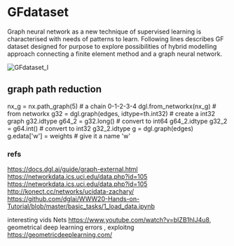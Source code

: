 # GFdataset
Graph neural network as a new technique of supervised learning is characterised with needs of patterns to learn. 
Following lines describes GF dataset designed for purpose to explore possibilities of hybrid modelling approach connecting  a finite element method and a graph neural network. 

![GFdataset_I](https://user-images.githubusercontent.com/30251196/137585172-d3efe915-0053-43ba-8d05-f592cedd181e.PNG)

## graph path reduction
nx_g = nx.path_graph(5) # a chain 0-1-2-3-4
dgl.from_networkx(nx_g) # from networkx
g32 = dgl.graph(edges, idtype=th.int32)  # create a int32 graph
g32.idtype
g64_2 = g32.long()  # convert to int64
g64_2.idtype
g32_2 = g64.int()  # convert to int32
g32_2.idtype
g = dgl.graph(edges)
g.edata['w'] = weights  # give it a name 'w'

### refs
https://docs.dgl.ai/guide/graph-external.html
https://networkdata.ics.uci.edu/data.php?id=105
https://networkdata.ics.uci.edu/data.php?id=105
http://konect.cc/networks/ucidata-zachary/
https://github.com/dglai/WWW20-Hands-on-Tutorial/blob/master/basic_tasks/1_load_data.ipynb

interesting vids Nets
https://www.youtube.com/watch?v=bIZB1hIJ4u8, geometrical deep learning errors , exploitng
https://geometricdeeplearning.com/
